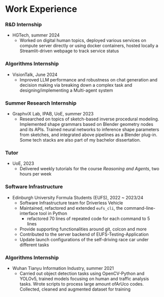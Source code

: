 # Work Experience

### R&D Internship
- HGTech, summer 2024
    - Worked on digital human topics, deployed various services on compute server directly or using docker containers, hosted locally a Streamlit-driven webpage to track service status

### Algorithms Internship
- VisionTalk, June 2024
    - Improved LLM performance and robustness on chat generation and decision making via breaking down a complex task and designing/implementing a Multi-agent system

### Summer Research Internship
- GraphviX Lab, IPAB, UoE, summer 2023
    - Researched on topics of sketch-based inverse procedural modeling. Implemented shape grammars based on Blender geometry nodes and its APIs. Trained neural networks to inference shape parameters from sketches, and integrated above pipelines as a Blender plug-in. Some tech stacks are also part of my bachelor dissertation. 

### Tutor
- UoE, 2023
    - Delivered weekly tutorials for the course *Reasoning and Agents*, two hours per week

### Software Infrastructure
- Edinburgh University Formula Students (EUFS), 2022 ~ 2023/24
    - Software Infrastructure team for Driverless Vehicle
    - Maintained, refactored and extended `eufs_cli`, the command-line-interface tool in Python
        - refactored 70 lines of repeated code for each command to 5 lines
    - Provide supporting functionalities around git, colcon and more
    - Contributed to the server backend of EUFS-Testing-Application
    - Update launch configurations of the self-driving race car under different tasks

### Algorithms Internship
- Wuhan Tianyu Information Industry, summer 2021
    - Carried out object detection tasks using OpenCV-Python and YOLOv5, trained models focusing on human and traffic analysis tasks. Wrote scripts to process large amount ofArUco codes. Collected, cleaned and augmented dataset for training
